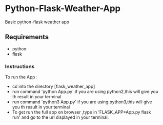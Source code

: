 # Python-Flask-Weather-App

Basic python-flask weather app

## Requirements

- python
- flask

### Instructions

To run the App :
- cd into the directory [flask_weather_app]
- run command 'python App.py' if you are using python2,this will give you th result in your terminal
- run command 'python3 App.py' if you are using python3,this will give you th result in your terminal
- To get run the full app on browser ,type in 'FLASK_APP=App.py flask run' and go to the url displayed in your terminal.
